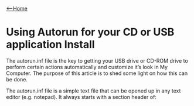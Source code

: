 [<--Home](README.md)
# Using Autorun for your CD or USB application Install

The autorun.inf file is the key to getting your USB drive or CD-ROM drive to perform certain actions automatically and customize it’s look in My Computer. The purpose of this article is to shed some light on how this can be done.

The autorun.inf file is a simple text file that can be opened up in any text editor (e.g. notepad). It always starts with a section header of: